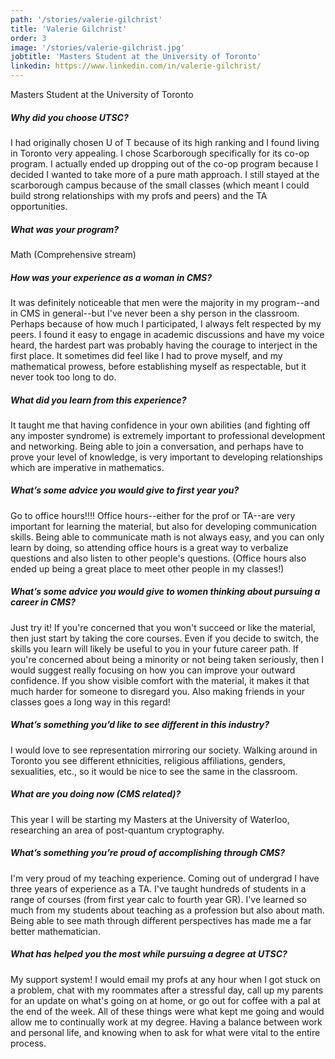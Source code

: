 ```yaml
---
path: '/stories/valerie-gilchrist'
title: 'Valerie Gilchrist'
order: 3
image: '/stories/valerie-gilchrist.jpg'
jobtitle: 'Masters Student at the University of Toronto'
linkedin: https://www.linkedin.com/in/valerie-gilchrist/
---
```

Masters Student at the University of Toronto


##### Why did you choose UTSC? 

​I had originally chosen U of T because of its high ranking and I found living in Toronto very appealing. I chose Scarborough specifically for its co-op program. I actually ended up dropping out of the co-op program because I decided I wanted to take more of a pure math approach. I still stayed at the scarborough campus because of the small classes (which meant I could build strong relationships with my profs and peers) and the TA opportunities. 


##### What was your program?

​Math (Comprehensive stream)


##### How was your experience as a woman in CMS?

It was definitely noticeable that men were the majority in my program--and in CMS in general--but I've never been a shy person in the classroom. Perhaps because of how much I participated, I always felt respected by my peers. I found it easy to engage in academic discussions and have my voice heard, the hardest part was probably having the courage to interject in the first place. It sometimes did feel like I had to prove myself, and my mathematical prowess, before establishing myself as respectable, but it never took too long to do. 


##### What did you learn from this experience?

It taught me that having confidence in your own abilities (and fighting off any imposter syndrome) is extremely important to professional development and networking. Being able to join a conversation, and perhaps have to prove your level of knowledge, is very important to developing relationships which are imperative in mathematics. 


##### What’s some advice you would give to first year you?

Go to office hours!!!! Office hours--either for the prof or TA--are very important for learning the material, but also for developing communication skills. Being able to communicate math is not always easy, and you can only learn by doing, so attending office hours is a great way to verbalize questions and also listen to other people's questions. (Office hours also ended up being a great place to meet other people in my classes!)


##### What’s some advice you would give to women thinking about pursuing a career in CMS?
 
Just try it! If you're concerned that you won't succeed or like the material, then just start by taking the core courses. Even if you decide to switch, the skills you learn will likely be useful to you in your future career path. If you're concerned about being a minority or not being taken seriously, then I would suggest really focusing on how you can improve your outward confidence. If you show visible comfort with the material, it makes it that much harder for someone to disregard you. Also making friends in your classes goes a long way in this regard!


##### What’s something you’d like to see different in this industry? 

I would love to see representation mirroring our society. Walking around in Toronto you see different ethnicities, religious affiliations, genders, sexualities, etc., so it would be nice to see the same in the classroom. 


##### What are you doing now (CMS related)? 

This year I will be starting my Masters at the University of Waterloo, researching an area of post-quantum cryptography.


##### What’s something you’re proud of accomplishing through CMS? 

I'm very proud of my teaching experience. Coming out of undergrad I have three years of experience as a TA. I've taught hundreds of students in a range of courses (from first year calc to fourth year GR). I've learned so much from my students about teaching as a profession but also about math. Being able to see math through different perspectives has made me a far better mathematician. 


##### What has helped you the most while pursuing a degree at UTSC?

My support system! I would email my profs at any hour when I got stuck on a problem, chat with my roommates after a stressful day, call up my parents for an update on what's going on at home, or go out for coffee with a pal at the end of the week. All of these things were what kept me going and would allow me to continually work at my degree. Having a balance between work and personal life, and knowing when to ask for what were vital to the entire process.